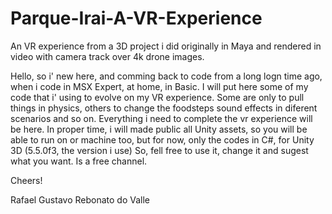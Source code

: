 # Parque-Irai-A-VR-Experience
An VR experience from a 3D project i did originally in Maya and rendered in video with camera track over 4k drone images.

Hello, so i' new here, and comming back to code from a long logn time ago, when i code in MSX Expert, at home, in Basic.
I will put here some of my code that i' using to evolve on my VR experience.
Some are only to pull things in physics, others to change the foodsteps sound effects in diferent scenarios and so on.
Everything i need to complete the vr experience will be here.
In proper time, i will made public all Unity assets, so you will be able to run on or machine too, but for now, only the codes in C#, for Unity 3D (5.5.0f3, the version i use)
So, fell free to use it, change it and sugest what you want.
Is a free channel.

Cheers!

Rafael Gustavo Rebonato do Valle
